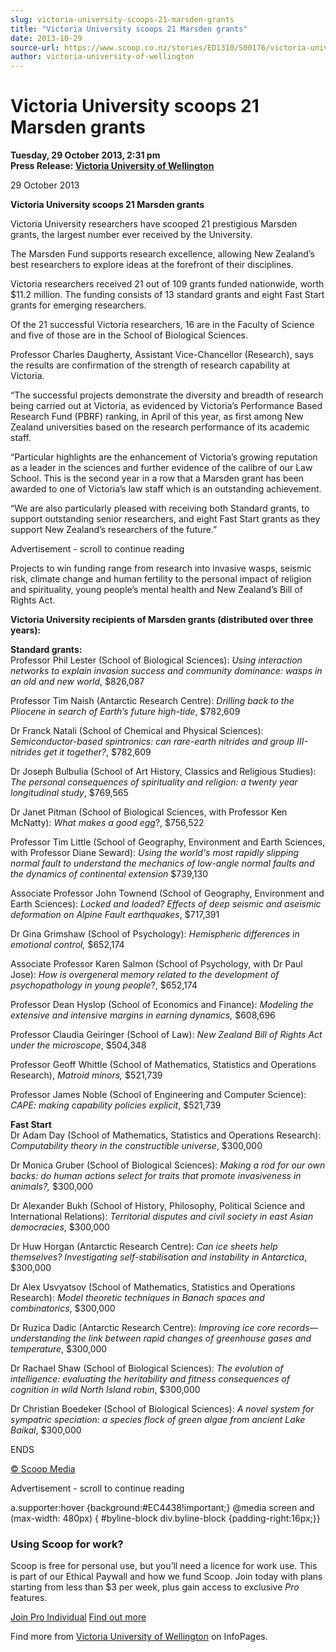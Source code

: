 ```yaml
---
slug: victoria-university-scoops-21-marsden-grants
title: "Victoria University scoops 21 Marsden grants"
date: 2013-10-29
source-url: https://www.scoop.co.nz/stories/ED1310/S00176/victoria-university-scoops-21-marsden-grants.htm
author: victoria-university-of-wellington
---
```

Victoria University scoops 21 Marsden grants
============================================

**Tuesday, 29 October 2013, 2:31 pm**  
**Press Release: [Victoria University of Wellington](https://info.scoop.co.nz/Victoria_University_of_Wellington)**

29 October 2013

**Victoria University scoops 21 Marsden grants**

Victoria University researchers have scooped 21 prestigious Marsden grants, the largest number ever received by the University.

The Marsden Fund supports research excellence, allowing New Zealand’s best researchers to explore ideas at the forefront of their disciplines.

Victoria researchers received 21 out of 109 grants funded nationwide, worth $11.2 million. The funding consists of 13 standard grants and eight Fast Start grants for emerging researchers.

Of the 21 successful Victoria researchers, 16 are in the Faculty of Science and five of those are in the School of Biological Sciences.

Professor Charles Daugherty, Assistant Vice-Chancellor (Research), says the results are confirmation of the strength of research capability at Victoria.

“The successful projects demonstrate the diversity and breadth of research being carried out at Victoria, as evidenced by Victoria’s Performance Based Research Fund (PBRF) ranking, in April of this year, as first among New Zealand universities based on the research performance of its academic staff.

“Particular highlights are the enhancement of Victoria’s growing reputation as a leader in the sciences and further evidence of the calibre of our Law School. This is the second year in a row that a Marsden grant has been awarded to one of Victoria’s law staff which is an outstanding achievement.

“We are also particularly pleased with receiving both Standard grants, to support outstanding senior researchers, and eight Fast Start grants as they support New Zealand’s researchers of the future.”

Advertisement - scroll to continue reading





Projects to win funding range from research into invasive wasps, seismic risk, climate change and human fertility to the personal impact of religion and spirituality, young people’s mental health and New Zealand’s Bill of Rights Act.

**Victoria University recipients of Marsden grants (distributed over three years):**

**Standard grants:**  
Professor Phil Lester (School of Biological Sciences): _Using interaction networks to explain invasion success and community dominance: wasps in an old and new world_, $826,087

Professor Tim Naish (Antarctic Research Centre): _Drilling back to the Pliocene in search of Earth’s future high-tide_, $782,609

Dr Franck Natali (School of Chemical and Physical Sciences): _Semiconductor-based spintronics: can rare-earth nitrides and group III-nitrides get it together?_, $782,609

Dr Joseph Bulbulia (School of Art History, Classics and Religious Studies): _The personal consequences of spirituality and religion: a twenty year longitudinal study_, $769,565

Dr Janet Pitman (School of Biological Sciences, with Professor Ken McNatty): _What makes a good egg_?, $756,522

Professor Tim Little (School of Geography, Environment and Earth Sciences, with Professor Diane Seward): _Using the world's most rapidly slipping normal fault to understand the mechanics of low-angle normal faults and the dynamics of continental extension_ $739,130

Associate Professor John Townend (School of Geography, Environment and Earth Sciences): _Locked and loaded? Effects of deep seismic and aseismic deformation on Alpine Fault earthquakes_, $717,391

Dr Gina Grimshaw (School of Psychology): _Hemispheric differences in emotional control,_ $652,174

Associate Professor Karen Salmon (School of Psychology, with Dr Paul Jose): _How is overgeneral memory related to the development of psychopathology in young people_?, $652,174

Professor Dean Hyslop (School of Economics and Finance): _Modeling the extensive and intensive margins in earning dynamics,_ $608,696

Professor Claudia Geiringer (School of Law): _New Zealand Bill of Rights Act under the microscope_, $504,348

Professor Geoff Whittle (School of Mathematics, Statistics and Operations Research), _Matroid minors,_ $521,739

Professor James Noble (School of Engineering and Computer Science): _CAPE: making capability policies explicit_, $521,739

**Fast Start**  
Dr Adam Day (School of Mathematics, Statistics and Operations Research): _Computability theory in the constructible universe_, $300,000

Dr Monica Gruber (School of Biological Sciences): _Making a rod for our own backs: do human actions select for traits that promote invasiveness in animals?,_ $300,000

Dr Alexander Bukh (School of History, Philosophy, Political Science and International Relations): _Territorial disputes and civil society in east Asian democracies_, $300,000

Dr Huw Horgan (Antarctic Research Centre): _Can ice sheets help themselves? Investigating self-stabilisation and instability in Antarctica_, $300,000

Dr Alex Usvyatsov (School of Mathematics, Statistics and Operations Research): _Model theoretic techniques in Banach spaces and combinatorics_, $300,000

Dr Ruzica Dadic (Antarctic Research Centre): _Improving ice core records—understanding the link between rapid changes of greenhouse gases and temperature_, $300,000

Dr Rachael Shaw (School of Biological Sciences): _The evolution of intelligence: evaluating the heritability and fitness consequences of cognition in wild North Island robin_, $300,000

Dr Christian Boedeker (School of Biological Sciences): _A novel system for sympatric speciation: a species flock of green algae from ancient Lake Baikal_, $300,000

ENDS

[© Scoop Media](http://www.scoop.co.nz/about/terms.html)  

Advertisement - scroll to continue reading



a.supporter:hover {background:#EC4438!important;} @media screen and (max-width: 480px) { #byline-block div.byline-block {padding-right:16px;}}

### Using Scoop for work?

Scoop is free for personal use, but you’ll need a licence for work use. This is part of our Ethical Paywall and how we fund Scoop. Join today with plans starting from less than $3 per week, plus gain access to exclusive _Pro_ features.  
  
[Join Pro Individual](https://pro.scoop.co.nz/Individual/?from=ProIn24) [Find out more](https://pro.scoop.co.nz/using-scoop-for-work/?from=ProIn24)

Find more from [Victoria University of Wellington](https://info.scoop.co.nz/Victoria_University_of_Wellington) on InfoPages.